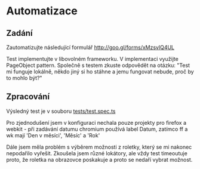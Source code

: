 # Automatizace

## Zadání
Zautomatizujte následující formulář http://goo.gl/forms/xMzsvlQ4UL

Test implementujte v libovolném frameworku. V implementaci využijte PageObject pattern. Společně s testem zkuste odpovědět na otázku: "Test mi funguje lokálně, někdo jiný si ho stáhne a jemu fungovat nebude, proč by to mohlo být?"

## Zpracování

Výsledný test je v souboru [tests/test.spec.ts](tests/test.spec.ts)

Pro zjednodušení jsem v konfiguraci nechala pouze projekty pro firefox a webkit - při zadávání datumu chromium používá label Datum, zatímco ff a wk mají 'Den v měsíci', 'Měsíc' a 'Rok'

Dále jsem měla problém s výběrem možnosti z roletky, který se mi nakonec nepodařilo vyřešit. Zkoušela jsem různé lokátory, ale vždy test timeoutuje proto, že roletka na obrazovce poskakuje a proto se nedaří vybrat možnost.